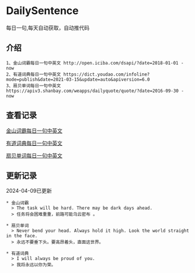 # DailySentence

每日一句,每天自动获取，自动推代码

## 介绍

```
1、金山词霸每日一句中英文 http://open.iciba.com/dsapi/?date=2018-01-01 - now
2、有道词典每日一句中英文 https://dict.youdao.com/infoline?mode=publish&date=2021-03-15&update=auto&apiversion=6.0
3、扇贝单词每日一句中英文 https://apiv3.shanbay.com/weapps/dailyquote/quote/?date=2016-09-30 - now
```

## 查看记录

[金山词霸每日一句中英文](./data/iciba/)

[有道词典每日一句中英文](./data/youdao/)

[扇贝单词每日一句中英文](./data/shanbay/)

## 更新记录
2024-04-09已更新 
```
* 金山词霸
  > The task will be hard. There may be dark days ahead.
  > 任务将会困难重重，前路可能乌云密布 。

* 扇贝单词
  > Never bend your head. Always hold it high. Look the world straight in the face.
  > 永远不要垂下头。要高昂着头，直面这世界。

* 有道词典
  > I will always be proud of you.
  > 我将永远以你为荣。

```
